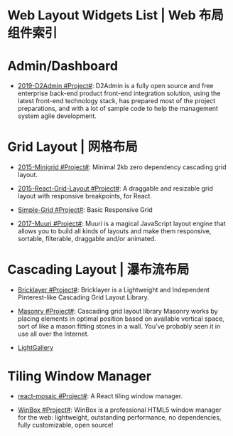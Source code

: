 # Web Layout Widgets List | Web 布局组件索引

# Admin/Dashboard

- [2019-D2Admin #Project#](https://github.com/d2-projects/d2-admin): D2Admin is a fully open source and free enterprise back-end product front-end integration solution, using the latest front-end technology stack, has prepared most of the project preparations, and with a lot of sample code to help the management system agile development.

# Grid Layout | 网格布局

- [2015-Minigrid #Project#](https://github.com/henriquea/minigrid): Minimal 2kb zero dependency cascading grid layout.

- [2015-React-Grid-Layout #Project#](https://github.com/STRML/react-grid-layout): A draggable and resizable grid layout with responsive breakpoints, for React.

- [Simple-Grid #Project#](https://github.com/ThisIsDallas/Simple-Grid): Basic Responsive Grid

- [2017-Muuri #Project#](https://github.com/haltu/muuri): Muuri is a magical JavaScript layout engine that allows you to build all kinds of layouts and make them responsive, sortable, filterable, draggable and/or animated.

# Cascading Layout | 瀑布流布局

- [Bricklayer #Project#](https://github.com/ademilter/bricklayer): Bricklayer is a Lightweight and Independent Pinterest-like Cascading Grid Layout Library.

- [Masonry #Project#](https://github.com/desandro/masonry): Cascading grid layout library Masonry works by placing elements in optimal position based on available vertical space, sort of like a mason fitting stones in a wall. You’ve probably seen it in use all over the Internet.

- [LightGallery](https://sachinchoolur.github.io/lightgallery.js/)

# Tiling Window Manager

- [react-mosaic #Project#](https://github.com/nomcopter/react-mosaic): A React tiling window manager.

- [WinBox #Project#](https://github.com/nextapps-de/winbox): WinBox is a professional HTML5 window manager for the web: lightweight, outstanding performance, no dependencies, fully customizable, open source!

